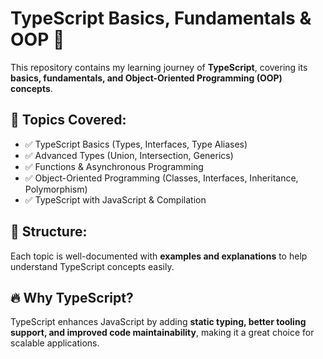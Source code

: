 
# TypeScript Basics, Fundamentals & OOP 🚀

This repository contains my learning journey of **TypeScript**, covering its **basics, fundamentals, and Object-Oriented Programming (OOP) concepts**. 

## 📌 Topics Covered:
- ✅ TypeScript Basics (Types, Interfaces, Type Aliases)
- ✅ Advanced Types (Union, Intersection, Generics)
- ✅ Functions & Asynchronous Programming
- ✅ Object-Oriented Programming (Classes, Interfaces, Inheritance, Polymorphism)
- ✅ TypeScript with JavaScript & Compilation

## 📂 Structure:
Each topic is well-documented with **examples and explanations** to help understand TypeScript concepts easily.

## 🔥 Why TypeScript?
TypeScript enhances JavaScript by adding **static typing, better tooling support, and improved code maintainability**, making it a great choice for scalable applications.



